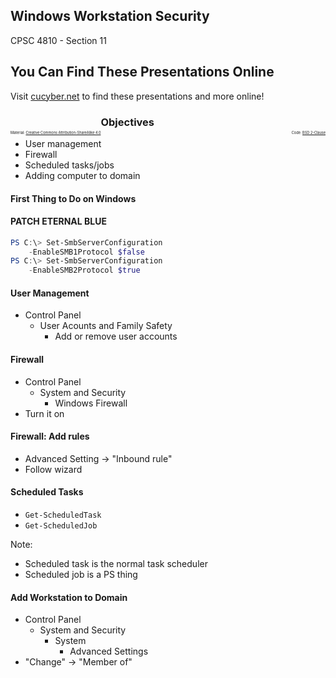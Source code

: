 ## Windows Workstation Security

CPSC 4810 - Section 11



## You Can Find These Presentations Online

Visit [cucyber.net](https://cucyber.net/) to find these presentations and more online!

<span style="padding-top: 6em; font-size: 0.4em; float: left;">Material: <a href="https://tldrlegal.com/license/creative-commons-attribution-sharealike-4.0-international-(cc-by-sa-4.0)">Creative Commons Attribution-ShareAlike 4.0</a></span><span style="padding-top: 6em; font-size: 0.4em; float: right;">Code: <a href="https://tldrlegal.com/license/bsd-2-clause-license-(freebsd)">BSD 2-Clause</a></span>



### Objectives

* User management
* Firewall
* Scheduled tasks/jobs
* Adding computer to domain



#### First Thing to Do on Windows



#### PATCH ETERNAL BLUE

```powershell
PS C:\> Set-SmbServerConfiguration 
    -EnableSMB1Protocol $false
PS C:\> Set-SmbServerConfiguration 
    -EnableSMB2Protocol $true
```



#### User Management

* Control Panel
  * User Acounts and Family Safety
    * Add or remove user accounts



#### Firewall

* Control Panel
  * System and Security
    * Windows Firewall
* Turn it on



#### Firewall: Add rules

* Advanced Setting -> "Inbound rule"
* Follow wizard



#### Scheduled Tasks

* `Get-ScheduledTask`
* `Get-ScheduledJob`

Note:
* Scheduled task is the normal task scheduler
* Scheduled job is a PS thing



#### Add Workstation to Domain

* Control Panel
  * System and Security
    * System
      * Advanced Settings
* "Change" -> "Member of"

